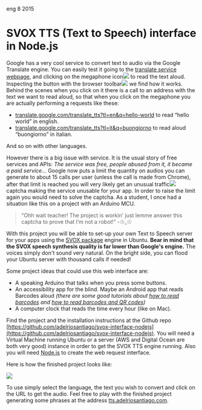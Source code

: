 <permalink>eng</permalink>
<month>8</month>
<year>2015</year>

# SVOX TTS (Text to Speech) interface in Node.js

Google has a very cool service to convert text to audio via the Google Translate engine. You can easily test it going to the [translate service webpage](http://translate.google.com), and clicking on the <a class='mintip'>megaphone icon<span><img src='/articles/text-to-speech/images/google-tts.png'/></span></a> to read the text aloud. <a class='mintip'>Inspecting the button with the browser toolbar<span><img src='/articles/text-to-speech/images/behind-scenes.png'/></span></a> we find how it works. Behind the scenes when you click on it there is a call to an address with the text we want to read aloud, so that when you click on the megaphone you are actually performing a requests like these:

 * [translate.google.com/translate_tts?tl=en&q=hello-world](http://translate.google.com/translate_tts?tl=en&q=hello-world) to read “hello world” in english.
 * [translate.google.com/translate_tts?tl=it&q=buongiorno](http://translate.google.com/translate_tts?tl=it&q=buongiorno) to read aloud “buongiorno” in italian.

And so on with other languages.

However there is a big issue with service. It is the usual story of free services and APIs: *The service was free, people abused from it, it became a paid service...* Google now puts a limit the quantity on audios you can generate to about 15 calls per user (unless the call is made from Chrome), after that limit is reached you will very likely get an <a class='mintip'>unusual traffic<span><img src='/articles/text-to-speech/images/deny-tts-google.png'/></span></a> captcha making the service unusable for your app. In order to raise the limit again you would need to solve the captcha. As a student, I once had a situation like this on a project with an Arduino MCU.

> "Ohh wait teacher! The project is workin' just lemme answer this captcha to prove that I’m not a robot!”
> -☉_☉

With this project you will be able to set-up your own Text to Speech server for your apps using the [SVOX package](https://launchpad.net/ubuntu/+source/svox) engine in Ubuntu. **Bear in mind that the SVOX speech synthesis quality is far lower than Google's engine.** The voices simply don't sound very natural. On the bright side, you can flood your Ubuntu server with thousand calls if needed!

Some project ideas that could use this web interface are:
 * A speaking Arduino that talks when you press some buttons.
 * An accessibility app for the blind. Maybe an Android app that reads Barcodes aloud *(there are some good tutorials about [how to read barcodes](http://code.tutsplus.com/tutorials/android-sdk-create-a-barcode-reader--mobile-17162) and [how to read barcodes and QR codes](http://examples.javacodegeeks.com/android/android-barcode-and-qr-scanner-example/))*
 * A computer clock that reads the time every hour (like on Mac).

Find the project and the installation instructions at the Github repo [https://github.com/adelriosantiago/svox-interface-nodejs](https://github.com/adelriosantiago/svox-interface-nodejs). You will need a Virtual Machine running Ubuntu or a server (AWS and Digital Ocean are both very good) instance in order to get the SVOX TTS engine running. Also you will need [Node.js](http://nodejs.org) to create the web request interface.

Here is how the finished project looks like:

<a href='http://tts.adelriosantiago.com'>![](/articles/text-to-speech/images/tts-final.png)</a>

To use simply select the language, the text you wish to convert and click on the URL to get the audio. Feel free to play with the finished project generating some phrases at the address [tts.adelriosantiago.com](http://tts.adelriosantiago.com).


